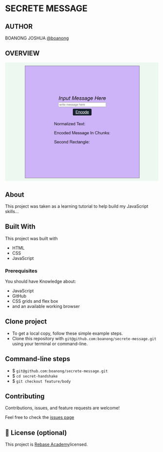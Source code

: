 # SECRETE MESSAGE

## AUTHOR
BOANONG JOSHUA 
[@boanong](https://github.com/boanong)

## OVERVIEW
  ![home page](assets/media/images/Capture.PNG)


## About

This project was taken as a learning tutorial to help build my JavaScript skills...

## Built With
  This project was built with
- HTML
- CSS
- JavaScript

### Prerequisites

 You should have Knowledge about:
- JavaScript
- GitHub
- CSS grids and flex box
- and an available working browser

## Clone project

- To get a local copy, follow these simple example steps.
- Clone this repository with `git@github.com:boanong/secrete-message.git` using your terminal or command-line.

## Command-line steps

- $ `git@github.com:boanong/secrete-message.git`
- $ `cd secret-handshake`
- $ `git checkout feature/body`

## Contributing

Contributions, issues, and feature requests are welcome!

Feel free to check the [issues page](https://github.com/boanong/secrete-message/issues)

## 📝 License (optional)

This project is [Rebase Academy](./LICENSE)licensed.
